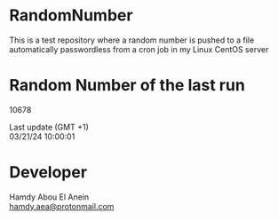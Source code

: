 # RandomNumber    
This is a test repository where a random number is pushed to a file automatically passwordless from a cron job in my Linux CentOS server    
# Random Number of the last run   
10678
      
Last update (GMT +1)    
03/21/24 10:00:01
# Developer    
Hamdy Abou El Anein   
hamdy.aea@protonmail.com
